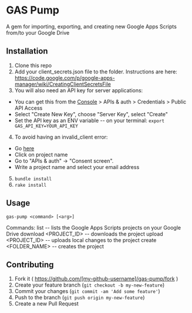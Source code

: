 # GAS Pump

A gem for importing, exporting, and creating new Google Apps Scripts from/to your Google Drive

## Installation

1. Clone this repo
2. Add your client_secrets.json file to the folder. Instructions are here: https://code.google.com/p/google-apps-manager/wiki/CreatingClientSecretsFile
3. You will also need an API key for server applications: 
 - You can get this from the [Console](https://console.developers.google.com) > APIs & auth > Credentials > Public API Access
 - Select "Create New Key", choose "Server Key", select "Create"
 - Set the API key as an ENV variable 
 -- on your terminal: `export GAS_API_KEY=YOUR_API_KEY`
4. To avoid having an invalid_client error:
 - Go [here](https://console.developers.google.com/project) 
 - Click on project name
 - Go to "APIs & auth" -> "Consent screen".
 - Write a project name and select your email address
5. `bundle install`
6. `rake install`

## Usage

`gas-pump <command> [<arg>]`
	  
Commands:
  list                   -- lists the Google Apps Scripts projects on your Google Drive
  download <PROJECT_ID>  -- downloads the project
  upload <PROJECT_ID>    -- uploads local changes to the project
  create <FOLDER_NAME>   -- creates the project

## Contributing

1. Fork it ( https://github.com/[my-github-username]/gas-pump/fork )
2. Create your feature branch (`git checkout -b my-new-feature`)
3. Commit your changes (`git commit -am 'Add some feature'`)
4. Push to the branch (`git push origin my-new-feature`)
5. Create a new Pull Request
